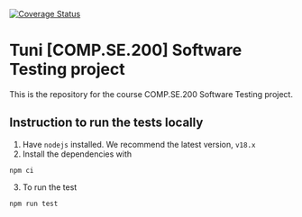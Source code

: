 [![Coverage Status](https://coveralls.io/repos/github/hkhoa-ng/sw-testing/badge.svg?branch=main)](https://coveralls.io/github/hkhoa-ng/sw-testing?branch=main)

# Tuni [COMP.SE.200] Software Testing project

This is the repository for the course COMP.SE.200 Software Testing project.

## Instruction to run the tests locally

1. Have `nodejs` installed. We recommend the latest version, `v18.x`
2. Install the dependencies with

```
npm ci
```

3. To run the test

```
npm run test
```
